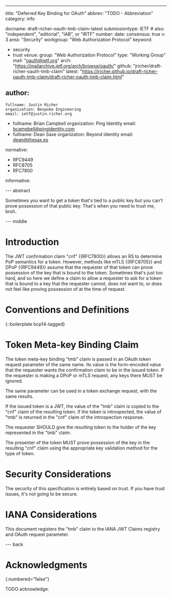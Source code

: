 ---
title: "Deferred Key Binding for OAuth"
abbrev: "TODO - Abbreviation"
category: info

docname: draft-richer-oauth-tmb-claim-latest
submissiontype: IETF  # also: "independent", "editorial", "IAB", or "IRTF"
number:
date:
consensus: true
v: 3
area: "Security"
workgroup: "Web Authorization Protocol"
keyword:
 - security
 - trust
venue:
  group: "Web Authorization Protocol"
  type: "Working Group"
  mail: "oauth@ietf.org"
  arch: "https://mailarchive.ietf.org/arch/browse/oauth/"
  github: "jricher/draft-richer-oauth-tmb-claim"
  latest: "https://jricher.github.io/draft-richer-oauth-tmb-claim/draft-richer-oauth-tmb-claim.html"

author:
 -
    fullname: Justin Richer
    organization: Bespoke Engineering
    email: ietf@justin.richer.org
 -
    fullname: Brian Campbell
    organization: Ping Identity
    email: bcampbell@pingidentity.com
 -
    fullname: Dean Saxe
    organization: Beyond Identity
    email: dean@thesax.es

normative:
- RFC9449
- RFC8705
- RFC7800

informative:


--- abstract

Sometimes you want to get a token that's tied to a public key but you can't prove possession of that public key. That's when you need to trust me, bruh.

--- middle

# Introduction

The JWT confirmation claim "cnf" {{RFC7800}} allows an RS to determine PoP semantics for a token. However, methods like mTLS {{RFC8705}} and DPoP {{RFC9449}} assume that the requester of that token can prove possession of the key that is bound to the token. Sometimes that's just too hard, and so here we define a claim to allow a requester to ask for a token that is bound to a key that the requester cannot, does not want to, or does not feel like proving possession of at the time of request.

# Conventions and Definitions

{::boilerplate bcp14-tagged}

# Token Meta-key Binding Claim

The token meta-key binding "tmb" claim is passed in an OAuth token request parameter of the same name. Its value is the form-encoded value that the requester wants the confirmation claim to be in the issued token. If the requester is making a DPoP or mTLS request, any keys there MUST be ignored.

The same parameter can be used in a token exchange request, with the same results.

If the issued token is a JWT, the value of the "tmb" claim is copied to the "cnf" claim of the resulting token. If the token is introspected, the value of "tmb" is returned in the "cnf" claim of the introspection response. 

The requester SHOULD give the resulting token to the holder of the key represented in the "tmb" claim.

The presenter of the token MUST prove possession of the key in the resulting "cnf" claim using the appropriate key validation method for the type of token.

# Security Considerations

The security of this specification is entirely based on trust. If you have trust issues, it's not going to be secure.

# IANA Considerations

This document registers the "tmb" claim to the IANA JWT Claims registry and OAuth request parameter.


--- back

# Acknowledgments
{:numbered="false"}

TODO acknowledge.
